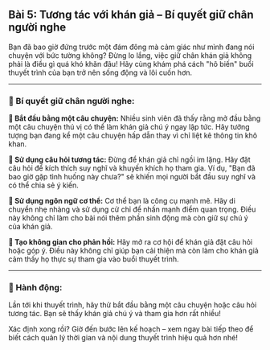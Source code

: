 ## Bài 5: Tương tác với khán giả – Bí quyết giữ chân người nghe

Bạn đã bao giờ đứng trước một đám đông mà cảm giác như mình đang nói chuyện với bức tường không? Đừng lo lắng, việc giữ chân khán giả không phải là điều gì quá khó khăn đâu! Hãy cùng khám phá cách "hô biến" buổi thuyết trình của bạn trở nên sống động và lôi cuốn hơn.

---

### 📌 Bí quyết giữ chân người nghe:

**🔹 Bắt đầu bằng một câu chuyện:**
Nhiều sinh viên đã thấy rằng mở đầu bằng một câu chuyện thú vị có thể làm khán giả chú ý ngay lập tức. Hãy tưởng tượng bạn đang kể một câu chuyện hấp dẫn thay vì chỉ liệt kê thông tin khô khan.

**🔹 Sử dụng câu hỏi tương tác:**
Đừng để khán giả chỉ ngồi im lặng. Hãy đặt câu hỏi để kích thích suy nghĩ và khuyến khích họ tham gia. Ví dụ, "Bạn đã bao giờ gặp tình huống này chưa?" sẽ khiến mọi người bắt đầu suy nghĩ và có thể chia sẻ ý kiến.

**🔹 Sử dụng ngôn ngữ cơ thể:**
Cơ thể bạn là công cụ mạnh mẽ. Hãy di chuyển nhẹ nhàng và sử dụng cử chỉ để nhấn mạnh điểm quan trọng. Điều này không chỉ làm cho bài nói thêm phần sinh động mà còn giữ sự chú ý của khán giả.

**🔹 Tạo không gian cho phản hồi:**
Hãy mở ra cơ hội để khán giả đặt câu hỏi hoặc góp ý. Điều này không chỉ giúp bạn cải thiện mà còn làm cho khán giả cảm thấy họ thực sự tham gia vào buổi thuyết trình.

---

### 🚀 Hành động:

Lần tới khi thuyết trình, hãy thử bắt đầu bằng một câu chuyện hoặc câu hỏi tương tác. Bạn sẽ thấy khán giả chú ý và tham gia hơn rất nhiều!

Xác định xong rồi? Giờ đến bước lên kế hoạch – xem ngay bài tiếp theo để biết cách quản lý thời gian và nội dung thuyết trình hiệu quả hơn nhé!